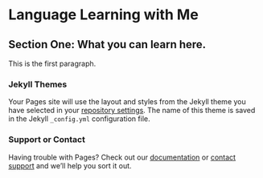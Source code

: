 <h1>Language Learning with Me</1h>
<h2>Section One: What you can learn here.</h2>
<p> This is the first paragraph. </p>





### Jekyll Themes

Your Pages site will use the layout and styles from the Jekyll theme you have selected in your [repository settings](https://github.com/Adamandirene4ever/6777/settings). The name of this theme is saved in the Jekyll `_config.yml` configuration file.

### Support or Contact

Having trouble with Pages? Check out our [documentation](https://help.github.com/categories/github-pages-basics/) or [contact support](https://github.com/contact) and we’ll help you sort it out.
